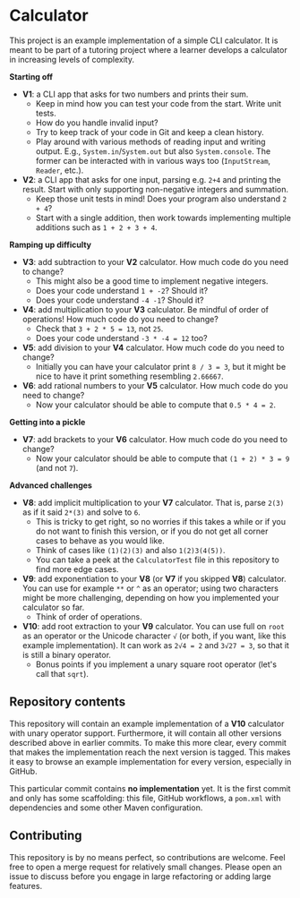 # Calculator

This project is an example implementation of a simple CLI calculator. It is
meant to be part of a tutoring project where a learner develops a calculator in
increasing levels of complexity.

**Starting off**

  - **V1**: a CLI app that asks for two numbers and prints their sum.
    - Keep in mind how you can test your code from the start. Write unit tests.
    - How do you handle invalid input?
    - Try to keep track of your code in Git and keep a clean history.
    - Play around with various methods of reading input and writing output.
      E.g., `System.in`/`System.out` but also `System.console`. The former can
      be interacted with in various ways too (`InputStream`, `Reader`, etc.).
  - **V2**: a CLI app that asks for one input, parsing e.g. `2+4` and printing
    the result. Start with only supporting non-negative integers and summation.
    - Keep those unit tests in mind! Does your program also understand `2 + 4`?
    - Start with a single addition, then work towards implementing multiple
      additions such as `1 + 2 + 3 + 4`.

**Ramping up difficulty**

  - **V3**: add subtraction to your **V2** calculator. How much code do you need
    to change?
    - This might also be a good time to implement negative integers.
    - Does your code understand `1 + -2`? Should it?
    - Does your code understand `-4 -1`? Should it?
  - **V4**: add multiplication to your **V3** calculator. Be mindful of order of
    operations! How much code do you need to change?
    - Check that `3 + 2 * 5 = 13`, not `25`.
    - Does your code understand `-3 * -4 = 12` too?
  - **V5**: add division to your **V4** calculator. How much code do you need to
    change?
    - Initially you can have your calculator print `8 / 3 = 3`, but it might be
      nice to have it print something resembling `2.66667`. 
  - **V6**: add rational numbers to your **V5** calculator. How much code do you
    need to change?
    - Now your calculator should be able to compute that `0.5 * 4 = 2`.

**Getting into a pickle**

  - **V7**: add brackets to your **V6** calculator. How much code do you need to
    change?
    - Now your calculator should be able to compute that `(1 + 2) * 3 = 9` (and
      not `7`).

**Advanced challenges**

  - **V8**: add implicit multiplication to your **V7** calculator. That is,
    parse `2(3)` as if it said `2*(3)` and solve to `6`.
    - This is tricky to get right, so no worries if this takes a while or if you
      do not want to finish this version, or if you do not get all corner cases
      to behave as you would like.
    - Think of cases like `(1)(2)(3)` and also `1(2)3(4(5))`.
    - You can take a peek at the `CalculatorTest` file in this repository to
      find more edge cases.
  - **V9**: add exponentiation to your **V8** (or **V7** if you skipped **V8**)
    calculator. You can use for example `**` or `^` as an operator; using two
    characters might be more challenging, depending on how you implemented your
    calculator so far.
    - Think of order of operations.
  - **V10**: add root extraction to your **V9** calculator. You can use full on
    `root` as an operator or the Unicode character `√` (or both, if you want,
    like this example implementation). It can work as `2√4 = 2` and `3√27 = 3`,
    so that it is still a binary operator.
    - Bonus points if you implement a unary square root operator (let's call
      that `sqrt`).

## Repository contents

This repository will contain an example implementation of a **V10** calculator
with unary operator support. Furthermore, it will contain all other versions
described above in earlier commits. To make this more clear, every commit that
makes the implementation reach the next version is tagged. This makes it easy to
browse an example implementation for every version, especially in GitHub.

This particular commit contains **no implementation** yet. It is the first
commit and only has some scaffolding: this file, GitHub workflows, a `pom.xml`
with dependencies and some other Maven configuration.

## Contributing

This repository is by no means perfect, so contributions are welcome. Feel free
to open a merge request for relatively small changes. Please open an issue to
discuss before you engage in large refactoring or adding large features.
